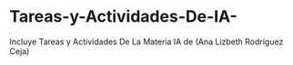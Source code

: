 # Tareas-y-Actividades-De-IA-
Incluye Tareas y Actividades De La Materia  IA  de (Ana Lizbeth Rodríguez Ceja)

